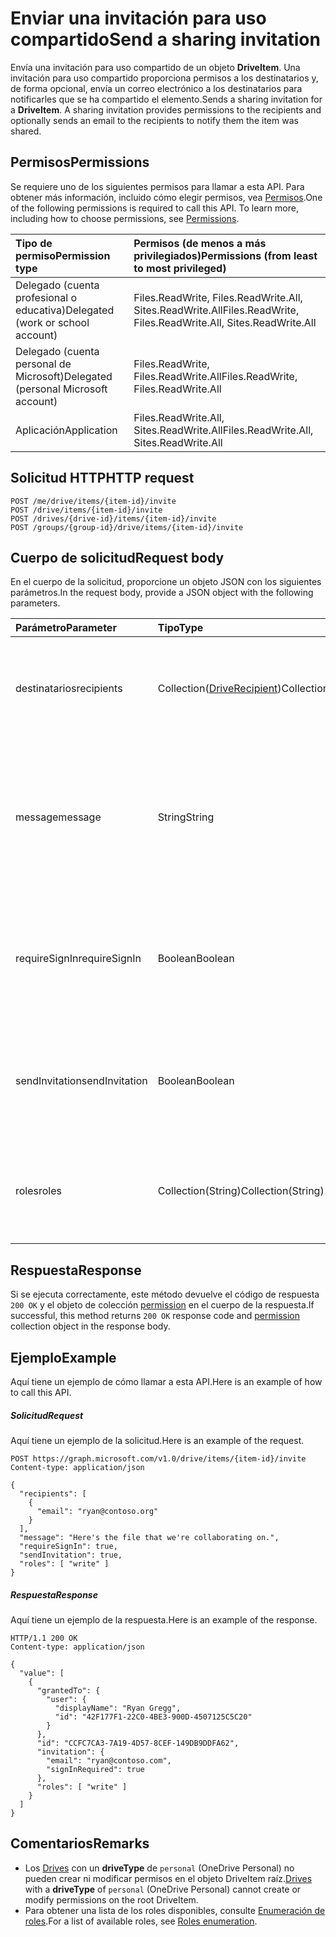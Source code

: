 # <a name="send-a-sharing-invitation"></a><span data-ttu-id="dbe78-101">Enviar una invitación para uso compartido</span><span class="sxs-lookup"><span data-stu-id="dbe78-101">Send a sharing invitation</span></span>

<span data-ttu-id="dbe78-p101">Envía una invitación para uso compartido de un objeto **DriveItem**. Una invitación para uso compartido proporciona permisos a los destinatarios y, de forma opcional, envía un correo electrónico a los destinatarios para notificarles que se ha compartido el elemento.</span><span class="sxs-lookup"><span data-stu-id="dbe78-p101">Sends a sharing invitation for a **DriveItem**. A sharing invitation provides permissions to the recipients and optionally sends an email to the recipients to notify them the item was shared.</span></span>

## <a name="permissions"></a><span data-ttu-id="dbe78-104">Permisos</span><span class="sxs-lookup"><span data-stu-id="dbe78-104">Permissions</span></span>
<span data-ttu-id="dbe78-p102">Se requiere uno de los siguientes permisos para llamar a esta API. Para obtener más información, incluido cómo elegir permisos, vea [Permisos](../../../concepts/permissions_reference.md).</span><span class="sxs-lookup"><span data-stu-id="dbe78-p102">One of the following permissions is required to call this API. To learn more, including how to choose permissions, see [Permissions](../../../concepts/permissions_reference.md).</span></span>

|<span data-ttu-id="dbe78-107">Tipo de permiso</span><span class="sxs-lookup"><span data-stu-id="dbe78-107">Permission type</span></span>      | <span data-ttu-id="dbe78-108">Permisos (de menos a más privilegiados)</span><span class="sxs-lookup"><span data-stu-id="dbe78-108">Permissions (from least to most privileged)</span></span>              | 
|:--------------------|:---------------------------------------------------------| 
|<span data-ttu-id="dbe78-109">Delegado (cuenta profesional o educativa)</span><span class="sxs-lookup"><span data-stu-id="dbe78-109">Delegated (work or school account)</span></span> | <span data-ttu-id="dbe78-110">Files.ReadWrite, Files.ReadWrite.All, Sites.ReadWrite.All</span><span class="sxs-lookup"><span data-stu-id="dbe78-110">Files.ReadWrite, Files.ReadWrite.All, Sites.ReadWrite.All</span></span>    | 
|<span data-ttu-id="dbe78-111">Delegado (cuenta personal de Microsoft)</span><span class="sxs-lookup"><span data-stu-id="dbe78-111">Delegated (personal Microsoft account)</span></span> | <span data-ttu-id="dbe78-112">Files.ReadWrite, Files.ReadWrite.All</span><span class="sxs-lookup"><span data-stu-id="dbe78-112">Files.ReadWrite, Files.ReadWrite.All</span></span>    | 
|<span data-ttu-id="dbe78-113">Aplicación</span><span class="sxs-lookup"><span data-stu-id="dbe78-113">Application</span></span> | <span data-ttu-id="dbe78-114">Files.ReadWrite.All, Sites.ReadWrite.All</span><span class="sxs-lookup"><span data-stu-id="dbe78-114">Files.ReadWrite.All, Sites.ReadWrite.All</span></span> | 

## <a name="http-request"></a><span data-ttu-id="dbe78-115">Solicitud HTTP</span><span class="sxs-lookup"><span data-stu-id="dbe78-115">HTTP request</span></span>
<!-- { "blockType": "ignored" } -->
```http
POST /me/drive/items/{item-id}/invite
POST /drive/items/{item-id}/invite
POST /drives/{drive-id}/items/{item-id}/invite
POST /groups/{group-id}/drive/items/{item-id}/invite
```

## <a name="request-body"></a><span data-ttu-id="dbe78-116">Cuerpo de solicitud</span><span class="sxs-lookup"><span data-stu-id="dbe78-116">Request body</span></span>
<span data-ttu-id="dbe78-117">En el cuerpo de la solicitud, proporcione un objeto JSON con los siguientes parámetros.</span><span class="sxs-lookup"><span data-stu-id="dbe78-117">In the request body, provide a JSON object with the following parameters.</span></span>

| <span data-ttu-id="dbe78-118">Parámetro</span><span class="sxs-lookup"><span data-stu-id="dbe78-118">Parameter</span></span>        | <span data-ttu-id="dbe78-119">Tipo</span><span class="sxs-lookup"><span data-stu-id="dbe78-119">Type</span></span>                                            | <span data-ttu-id="dbe78-120">Descripción</span><span class="sxs-lookup"><span data-stu-id="dbe78-120">Description</span></span>                                                                                                |
|:-----------------|:------------------------------------------------|:-----------------------------------------------------------------------------------------------------------|
| <span data-ttu-id="dbe78-121">destinatarios</span><span class="sxs-lookup"><span data-stu-id="dbe78-121">recipients</span></span>       | <span data-ttu-id="dbe78-122">Collection([DriveRecipient](../resources/driverecipient.md))</span><span class="sxs-lookup"><span data-stu-id="dbe78-122">Collection([DriveRecipient](../resources/driverecipient.md))</span></span> | <span data-ttu-id="dbe78-123">Una colección de los destinatarios que recibirán acceso y la invitación para uso compartido.</span><span class="sxs-lookup"><span data-stu-id="dbe78-123">A collection of recipients who will receive access and the sharing invitation.</span></span>                                            |
| <span data-ttu-id="dbe78-124">message</span><span class="sxs-lookup"><span data-stu-id="dbe78-124">message</span></span>          | <span data-ttu-id="dbe78-125">String</span><span class="sxs-lookup"><span data-stu-id="dbe78-125">String</span></span>                                          | <span data-ttu-id="dbe78-p103">Un mensaje con formato de texto sin formato que se incluye en la invitación para uso compartido. La longitud máxima es de 2000 caracteres.</span><span class="sxs-lookup"><span data-stu-id="dbe78-p103">A plain text formatted message that is included in the sharing invitation. Maximum length 2000 characters.</span></span> |
| <span data-ttu-id="dbe78-128">requireSignIn</span><span class="sxs-lookup"><span data-stu-id="dbe78-128">requireSignIn</span></span>    | <span data-ttu-id="dbe78-129">Boolean</span><span class="sxs-lookup"><span data-stu-id="dbe78-129">Boolean</span></span>                                         | <span data-ttu-id="dbe78-130">Especifica si el destinatario de la invitación debe iniciar sesión para ver el elemento compartido.</span><span class="sxs-lookup"><span data-stu-id="dbe78-130">Specifies where the recipient of the invitation is required to sign-in to view the shared item.</span></span>            |
| <span data-ttu-id="dbe78-131">sendInvitation</span><span class="sxs-lookup"><span data-stu-id="dbe78-131">sendInvitation</span></span>   | <span data-ttu-id="dbe78-132">Boolean</span><span class="sxs-lookup"><span data-stu-id="dbe78-132">Boolean</span></span>                                         | <span data-ttu-id="dbe78-133">Especifica si se genera un correo electrónico o una publicación (false) o si se acaba de crear el permiso (true).</span><span class="sxs-lookup"><span data-stu-id="dbe78-133">Specifies if an email or post is generated (false) or if the permission is just created (true).</span></span>            |
| <span data-ttu-id="dbe78-134">roles</span><span class="sxs-lookup"><span data-stu-id="dbe78-134">roles</span></span>            | <span data-ttu-id="dbe78-135">Collection(String)</span><span class="sxs-lookup"><span data-stu-id="dbe78-135">Collection(String)</span></span>                              | <span data-ttu-id="dbe78-136">Especifica los roles que se conceden a los destinatarios de la invitación para uso compartido.</span><span class="sxs-lookup"><span data-stu-id="dbe78-136">Specify the roles that are be granted to the recipients of the sharing invitation.</span></span>                         |

## <a name="response"></a><span data-ttu-id="dbe78-137">Respuesta</span><span class="sxs-lookup"><span data-stu-id="dbe78-137">Response</span></span>

<span data-ttu-id="dbe78-138">Si se ejecuta correctamente, este método devuelve el código de respuesta `200 OK` y el objeto de colección [permission](../resources/permission.md) en el cuerpo de la respuesta.</span><span class="sxs-lookup"><span data-stu-id="dbe78-138">If successful, this method returns `200 OK` response code and [permission](../resources/permission.md) collection object in the response body.</span></span>

## <a name="example"></a><span data-ttu-id="dbe78-139">Ejemplo</span><span class="sxs-lookup"><span data-stu-id="dbe78-139">Example</span></span>
<span data-ttu-id="dbe78-140">Aquí tiene un ejemplo de cómo llamar a esta API.</span><span class="sxs-lookup"><span data-stu-id="dbe78-140">Here is an example of how to call this API.</span></span>

##### <a name="request"></a><span data-ttu-id="dbe78-141">Solicitud</span><span class="sxs-lookup"><span data-stu-id="dbe78-141">Request</span></span>
<span data-ttu-id="dbe78-142">Aquí tiene un ejemplo de la solicitud.</span><span class="sxs-lookup"><span data-stu-id="dbe78-142">Here is an example of the request.</span></span>

<!-- {
  "blockType": "request",
  "name": "item_invite"
}-->
```http
POST https://graph.microsoft.com/v1.0/drive/items/{item-id}/invite
Content-type: application/json

{
  "recipients": [
    {
      "email": "ryan@contoso.org"
    }
  ],
  "message": "Here's the file that we're collaborating on.",
  "requireSignIn": true,
  "sendInvitation": true,
  "roles": [ "write" ]
}
```

##### <a name="response"></a><span data-ttu-id="dbe78-143">Respuesta</span><span class="sxs-lookup"><span data-stu-id="dbe78-143">Response</span></span>
<span data-ttu-id="dbe78-144">Aquí tiene un ejemplo de la respuesta.</span><span class="sxs-lookup"><span data-stu-id="dbe78-144">Here is an example of the response.</span></span>
<!-- {
  "blockType": "response",
  "truncated": true,
  "@odata.type": "microsoft.graph.permission",
  "isCollection": true
} -->
```http
HTTP/1.1 200 OK
Content-type: application/json

{
  "value": [
    {
      "grantedTo": {
        "user": {
          "displayName": "Ryan Gregg",
          "id": "42F177F1-22C0-4BE3-900D-4507125C5C20"
        }
      },
      "id": "CCFC7CA3-7A19-4D57-8CEF-149DB9DDFA62",
      "invitation": {
        "email": "ryan@contoso.com",
        "signInRequired": true
      },
      "roles": [ "write" ]
    }
  ]
}
```

## <a name="remarks"></a><span data-ttu-id="dbe78-145">Comentarios</span><span class="sxs-lookup"><span data-stu-id="dbe78-145">Remarks</span></span>

* <span data-ttu-id="dbe78-146">Los [Drives](../resources/drive.md) con un **driveType** de `personal` (OneDrive Personal) no pueden crear ni modificar permisos en el objeto DriveItem raíz.</span><span class="sxs-lookup"><span data-stu-id="dbe78-146">[Drives](../resources/drive.md) with a **driveType** of `personal` (OneDrive Personal) cannot create or modify permissions on the root DriveItem.</span></span> 
* <span data-ttu-id="dbe78-147">Para obtener una lista de los roles disponibles, consulte [Enumeración de roles](../resources/permission.md#roles-enumeration).</span><span class="sxs-lookup"><span data-stu-id="dbe78-147">For a list of available roles, see [Roles enumeration](../resources/permission.md#roles-enumeration).</span></span>

<!-- uuid: 8fcb5dbc-d5aa-4681-8e31-b001d5168d79
2015-10-25 14:57:30 UTC -->

<!-- {
  "type": "#page.annotation",
  "description": "item: invite",
  "keywords": "",
  "section": "documentation",
  "tocPath": ""
}-->
